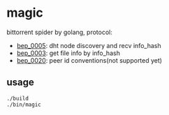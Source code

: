 # magic

bittorrent spider by golang, protocol:

- [bep_0005](http://www.bittorrent.org/beps/bep_0005.html): dht node discovery and recv info_hash
- [bep_0003](http://www.bittorrent.org/beps/bep_0003.html): get file info by info_hash
- [bep_0020](http://www.bittorrent.org/beps/bep_0020.html): peer id conventions(not supported yet)

## usage

    ./build
    ./bin/magic